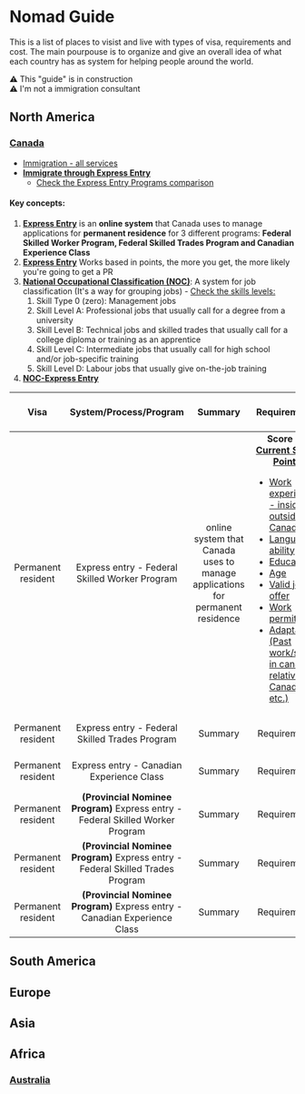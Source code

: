 # Nomad Guide
This is a list of places to visist and live with types of visa, requirements and cost. The main pourpouse is to organize and give an overall idea of what each country has as system for helping people around the world.

:warning: This "guide" is in construction
<br>
:warning: I'm not a immigration consultant

## North America

### [Canada](https://www.canada.ca/en.html)

* [Immigration - all services ](https://www.canada.ca/en/immigration-refugees-citizenship/services/immigrate-canada.html)
* **[Immigrate through Express Entry](https://www.canada.ca/en/immigration-refugees-citizenship/services/immigrate-canada/express-entry.html)** 
    * [Check the Express Entry Programs comparison](https://www.canada.ca/en/immigration-refugees-citizenship/services/immigrate-canada/express-entry/eligibility/compare.html)

#### Key concepts:
1. **[Express Entry](https://www.canada.ca/en/immigration-refugees-citizenship/services/immigrate-canada/express-entry/works.html)** is an **online system** that Canada uses to manage applications for **permanent residence** for 3 different programs: **Federal Skilled Worker Program, Federal Skilled Trades Program and Canadian Experience Class**
1. **[Express Entry](https://www.canada.ca/en/immigration-refugees-citizenship/services/immigrate-canada/express-entry/works.html)**  Works based in points, the more you get, the more likely you're going to get a PR
1. **[National Occupational Classification (NOC)](https://noc.esdc.gc.ca/Home/Welcome/746c1d1b366b42aa885a9923e546fd1c?GoCTemplateCulture=en-CA)**: A system for job classification (It's a way for grouping jobs) - [Check the skills levels:](https://noc.esdc.gc.ca/Structure/ViewStructureList/bfe68872f9df4fb59fcc1f6266ad2b84)
    1. Skill Type 0 (zero): Management jobs
    1. Skill Level A: Professional jobs that usually call for a degree from a university
    1. Skill Level B: Technical jobs and skilled trades that usually call for a college diploma or training as an apprentice
    1. Skill Level C: Intermediate jobs that usually call for high school and/or job-specific training
    1. Skill Level D: Labour jobs that usually give on-the-job training
1. **[NOC-Express Entry](https://www.canada.ca/en/immigration-refugees-citizenship/services/immigrate-canada/express-entry/eligibility/find-national-occupation-code.html)**



 Visa | System/Process/Program | Summary | Requirements | Proof of Funds | <p style="color: red">Total Cost</p> | Additional information |
:----:|:------------:|:------------:|:------------:|:----:|:----:|:----------------------:|
Permanent resident  | Express entry - Federal Skilled Worker Program | online system that Canada uses to manage applications for permanent residence| **Score >= [Current Score Points](https://www.canada.ca/en/immigration-refugees-citizenship/services/immigrate-canada/express-entry/eligibility/federal-skilled-workers/six-selection-factors-federal-skilled-workers.html)** <ul style="text-align: left"><li>[Work experience - inside or outside Canada ](https://www.canada.ca/en/immigration-refugees-citizenship/services/immigrate-canada/express-entry/eligibility/federal-skilled-workers/six-selection-factors-federal-skilled-workers.html#experience)</li> <li>[Language ability](https://www.canada.ca/en/immigration-refugees-citizenship/services/immigrate-canada/express-entry/eligibility/federal-skilled-workers/six-selection-factors-federal-skilled-workers.html#language)</li><li>[Education](https://www.canada.ca/en/immigration-refugees-citizenship/services/immigrate-canada/express-entry/eligibility/federal-skilled-workers/six-selection-factors-federal-skilled-workers.html#education) </li> <li>[Age](https://www.canada.ca/en/immigration-refugees-citizenship/services/immigrate-canada/express-entry/eligibility/federal-skilled-workers/six-selection-factors-federal-skilled-workers.html#age) </li> <li> [Valid job offer](https://www.canada.ca/en/immigration-refugees-citizenship/services/immigrate-canada/express-entry/eligibility/federal-skilled-workers/six-selection-factors-federal-skilled-workers.html#employment) </li> <li>[Work permit](https://www.canada.ca/en/immigration-refugees-citizenship/services/work-canada.html) </li> <li>[Adaptability (Past work/study in canada, relatives in Canada etc.)](https://www.canada.ca/en/immigration-refugees-citizenship/services/immigrate-canada/express-entry/eligibility/federal-skilled-workers/six-selection-factors-federal-skilled-workers.html#adaptability)</li> </ul>| [Check the current proof of funds table](https://www.canada.ca/en/immigration-refugees-citizenship/services/immigrate-canada/express-entry/documents/proof-funds.html)| Total requirements's debt + total saved + proof of funds | [For detailed description of all requirements, check the official Canadian Guide](https://www.canada.ca/en/immigration-refugees-citizenship/services/immigrate-canada/express-entry/eligibility/federal-skilled-workers.html)|
Permanent resident  | Express entry - Federal Skilled Trades Program  | Summary | Requirements | Proof of Funds | Total Cost| Additional desc|
Permanent resident  | Express entry - Canadian Experience Class  | Summary | Requirements | Proof of Funds | Total Cost| Additional desc|
Permanent resident  | **(Provincial Nominee Program)** Express entry - Federal Skilled Worker Program  | Summary | Requirements | Proof of Funds | Total Cost| Additional desc|
Permanent resident  | **(Provincial Nominee Program)** Express entry - Federal Skilled Trades Program  | Summary | Requirements | Proof of Funds | Total Cost| Additional desc|
Permanent resident  | **(Provincial Nominee Program)** Express entry - Canadian Experience Class  | Summary | Requirements | Proof of Funds | Total Cost| Additional desc|




## South America

## Europe

## Asia

## Africa

### [Australia](https://info.australia.gov.au/information-and-services/immigration-and-visas)

